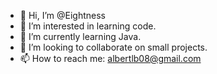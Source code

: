 - 👋 Hi, I’m @Eightness
- 👀 I’m interested in learning code.
- 🌱 I’m currently learning Java.
- 💞️ I’m looking to collaborate on small projects.
- 📫 How to reach me: albertlb08@gmail.com

<!---
Eightness/Eightness is a ✨ special ✨ repository because its `README.md` (this file) appears on your GitHub profile.
You can click the Preview link to take a look at your changes.
--->
